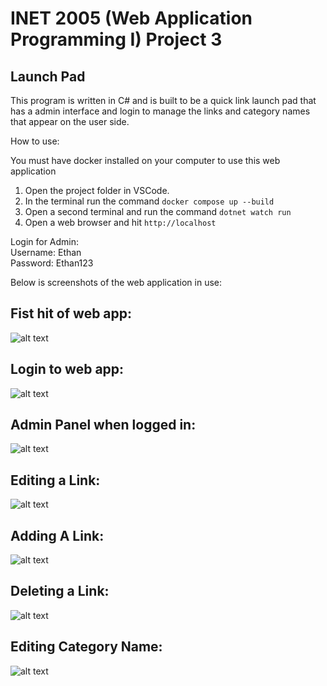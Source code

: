 # INET 2005 (Web Application Programming I) Project 3
## Launch Pad

This program is written in C# and is built to be a quick link launch pad that has a admin interface
and login to manage the links and category names that appear on the user side.

How to use: 

You must have docker installed on your computer to use this web application

1. Open the project folder in VSCode.
2. In the terminal run the command `docker compose up --build`
3. Open a second terminal and run the command `dotnet watch run`
4. Open a web browser and hit `http://localhost`

Login for Admin:<br/>
Username: Ethan <br/>
Password: Ethan123

Below is screenshots of the web application in use:
## Fist hit of web app:
![alt text](https://github.com/Trailblazer780/launchPad/blob/master/Pictures/Picture1.JPG)

## Login to web app:
![alt text](https://github.com/Trailblazer780/launchPad/blob/master/Pictures/Picture2.JPG)

## Admin Panel when logged in:
![alt text](https://github.com/Trailblazer780/launchPad/blob/master/Pictures/Picture3.JPG)

## Editing a Link:
![alt text](https://github.com/Trailblazer780/launchPad/blob/master/Pictures/Picture4.JPG)

## Adding A Link:
![alt text](https://github.com/Trailblazer780/launchPad/blob/master/Pictures/Picture5.JPG)

## Deleting a Link:
![alt text](https://github.com/Trailblazer780/launchPad/blob/master/Pictures/Picture7.JPG)

## Editing Category Name:
![alt text](https://github.com/Trailblazer780/launchPad/blob/master/Pictures/Picture6.JPG)
